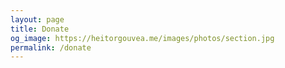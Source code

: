 ```yaml
---
layout: page
title: Donate
og_image: https://heitorgouvea.me/images/photos/section.jpg
permalink: /donate
---
```



<script>window.location.href="https://www.paypal.com/donate/?hosted_button_id=4283L7ZNWN3M6";</script>
